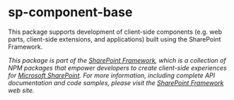 # sp-component-base

This package supports development of client-side components (e.g. web parts,
client-side extensions, and applications) built using the SharePoint Framework.

*This package is part of the [SharePoint Framework](http://aka.ms/spfx),
which is a collection of NPM packages that empower developers to create client-side experiences
for [Microsoft SharePoint](https://products.office.com/en-us/sharepoint/collaboration).
For more information, including complete API documentation and code samples, please visit
the [SharePoint Framework](http://aka.ms/spfx) web site.*

